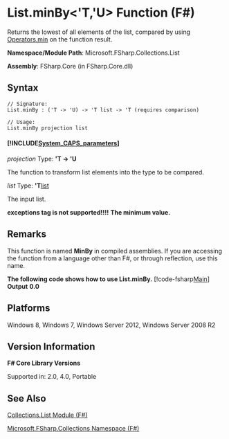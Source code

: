# List.minBy<'T,'U> Function (F#)

Returns the lowest of all elements of the list, compared by using [Operators.min](http://msdn.microsoft.com/en-us/library/adea4fd7-bfad-4834-989c-7878aca81fed) on the function result.

**Namespace/Module Path**: Microsoft.FSharp.Collections.List

**Assembly**: FSharp.Core (in FSharp.Core.dll)


## Syntax

```
// Signature:
List.minBy : ('T -> 'U) -> 'T list -> 'T (requires comparison)

// Usage:
List.minBy projection list
```

#### [!INCLUDE[System_CAPS_parameters](//System/Token/System_CAPS_parameters_md.md)]
*projection*
Type: **'T -&gt; 'U**


The function to transform list elements into the type to be compared.


*list*
Type: **'T**[list](http://msdn.microsoft.com/en-us/library/c627b668-477b-4409-91ed-06d7f1b3e4a7)


The input list.



**exceptions tag is not supported!!!!**
**The minimum value.**
## Remarks
This function is named **MinBy** in compiled assemblies. If you are accessing the function from a language other than F#, or through reflection, use this name.

**The following code shows how to use List.minBy.**
[!code-fsharp[Main](snippets/fslists/snippet58.fs)]
**Output**
**0.0**
## Platforms
Windows 8, Windows 7, Windows Server 2012, Windows Server 2008 R2


## Version Information
**F# Core Library Versions**

Supported in: 2.0, 4.0, Portable




## See Also
[Collections.List Module &#40;F&#35;&#41;](Collections.List+Module+%28FSharp%29.md)

[Microsoft.FSharp.Collections Namespace &#40;F&#35;&#41;](Microsoft.FSharp.Collections+Namespace+%28FSharp%29.md)


